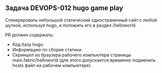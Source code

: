 ## Задача  DEVOPS-012 hugo game play  

Сгенерировать  небольшой статический одностраничный сайт с любой шуткой, используя hugo, и положить его в раздел /helloworld.  
 
PR должен содержать:  
- Код базу hugo.  
- Информацию по сборке статики.  
- Скриншот из браузера рабочего компьютера страницы main.fabric/helloworld (для этого допускается временно подменить hosts файл на рабочем компьютере).  
